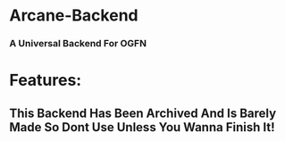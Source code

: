 # Arcane-Backend
### A Universal Backend For OGFN

# Features:

## This Backend Has Been Archived And Is Barely Made So Dont Use Unless You Wanna Finish It!

